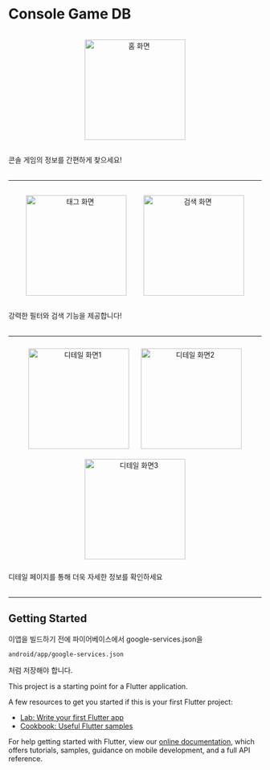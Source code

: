 <!-- @format -->

# Console Game DB

<center>
    <img src="https://git.swmgit.org/swm-12/12_swm43/argonaut-console-recommend-flutter/-/raw/master/images/%ED%99%88%ED%99%94%EB%A9%B4.png" alt="홈 화면" width="200px" style="margin: 15px;">
</center>

콘솔 게임의 정보를 간편하게 찾으세요!
</br></br>

---

<center>
    <img src="https://git.swmgit.org/swm-12/12_swm43/argonaut-console-recommend-flutter/-/raw/master/images/%ED%83%9C%EA%B7%B8%ED%99%94%EB%A9%B4.png" alt="태그 화면" width="200px" style="margin: 15px;">
    <img src="https://git.swmgit.org/swm-12/12_swm43/argonaut-console-recommend-flutter/-/raw/master/images/%EA%B2%80%EC%83%89%ED%99%94%EB%A9%B4.png" alt="검색 화면" width="200px" style="margin: 15px;">
</center>

강력한 필터와 검색 기능을 제공합니다!
</br></br>

---

<center>
    <img src="https://git.swmgit.org/swm-12/12_swm43/argonaut-console-recommend-flutter/-/raw/master/images/%EB%94%94%ED%85%8C%EC%9D%BC%ED%99%94%EB%A9%B41.png" alt="디테일 화면1" width="200px" style="margin: 10px;">
    <img src="https://git.swmgit.org/swm-12/12_swm43/argonaut-console-recommend-flutter/-/raw/master/images/%EB%94%94%ED%85%8C%EC%9D%BC%ED%99%94%EB%A9%B42.png" alt="디테일 화면2" width="200px" style="margin: 10px;">
    <img src="https://git.swmgit.org/swm-12/12_swm43/argonaut-console-recommend-flutter/-/raw/master/images/%EB%94%94%ED%85%8C%EC%9D%BC%ED%99%94%EB%A9%B43.png" alt="디테일 화면3" width="200px" style="margin: 10px;">
</center>

디테일 페이지를 통해 더욱 자세한 정보를 확인하세요
</br></br>

---

## Getting Started

이앱을 빌드하기 전에 파이어베이스에서 google-services.json을

```
android/app/google-services.json
```

처럼 저장해야 합니다.

This project is a starting point for a Flutter application.

A few resources to get you started if this is your first Flutter project:

- [Lab: Write your first Flutter app](https://flutter.dev/docs/get-started/codelab)
- [Cookbook: Useful Flutter samples](https://flutter.dev/docs/cookbook)

For help getting started with Flutter, view our
[online documentation](https://flutter.dev/docs), which offers tutorials,
samples, guidance on mobile development, and a full API reference.
